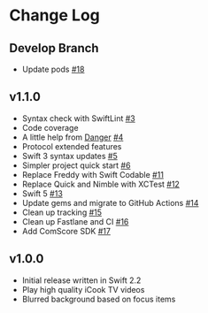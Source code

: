 # Change Log

## Develop Branch

* Update pods [#18](https://github.com/polydice/iCook-tvOS/pull/18)

## v1.1.0

* Syntax check with SwiftLint [#3](https://github.com/polydice/iCook-tvOS/pull/3)
* Code coverage
* A little help from [Danger](http://danger.systems/) [#4](https://github.com/polydice/iCook-tvOS/pull/4)
* Protocol extended features
* Swift 3 syntax updates [#5](https://github.com/polydice/iCook-tvOS/pull/5)
* Simpler project quick start [#6](https://github.com/polydice/iCook-tvOS/pull/6)
* Replace Freddy with Swift Codable [#11](https://github.com/polydice/iCook-tvOS/pull/11)
* Replace Quick and Nimble with XCTest [#12](https://github.com/polydice/iCook-tvOS/pull/12)
* Swift 5 [#13](https://github.com/polydice/iCook-tvOS/pull/13)
* Update gems and migrate to GitHub Actions [#14](https://github.com/polydice/iCook-tvOS/pull/14)
* Clean up tracking [#15](https://github.com/polydice/iCook-tvOS/pull/15)
* Clean up Fastlane and CI [#16](https://github.com/polydice/iCook-tvOS/pull/16)
* Add ComScore SDK [#17](https://github.com/polydice/iCook-tvOS/pull/17)

## v1.0.0

* Initial release written in Swift 2.2
* Play high quality iCook TV videos
* Blurred background based on focus items

